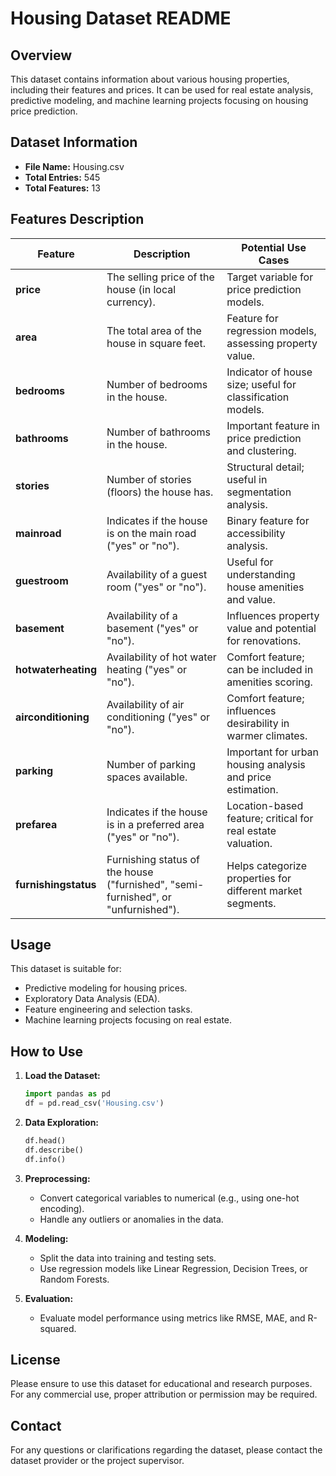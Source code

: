 # Housing Dataset README

## Overview
This dataset contains information about various housing properties, including their features and prices. It can be used for real estate analysis, predictive modeling, and machine learning projects focusing on housing price prediction.

## Dataset Information
- **File Name:** Housing.csv
- **Total Entries:** 545
- **Total Features:** 13

## Features Description
| Feature            | Description                                                   | Potential Use Cases                                            |
|--------------------|---------------------------------------------------------------|----------------------------------------------------------------|
| **price**          | The selling price of the house (in local currency).            | Target variable for price prediction models.                   |
| **area**           | The total area of the house in square feet.                    | Feature for regression models, assessing property value.       |
| **bedrooms**       | Number of bedrooms in the house.                              | Indicator of house size; useful for classification models.     |
| **bathrooms**      | Number of bathrooms in the house.                             | Important feature in price prediction and clustering.          |
| **stories**        | Number of stories (floors) the house has.                      | Structural detail; useful in segmentation analysis.            |
| **mainroad**       | Indicates if the house is on the main road ("yes" or "no").   | Binary feature for accessibility analysis.                     |
| **guestroom**      | Availability of a guest room ("yes" or "no").                | Useful for understanding house amenities and value.            |
| **basement**       | Availability of a basement ("yes" or "no").                   | Influences property value and potential for renovations.       |
| **hotwaterheating**| Availability of hot water heating ("yes" or "no").            | Comfort feature; can be included in amenities scoring.         |
| **airconditioning**| Availability of air conditioning ("yes" or "no").             | Comfort feature; influences desirability in warmer climates.   |
| **parking**        | Number of parking spaces available.                           | Important for urban housing analysis and price estimation.     |
| **prefarea**       | Indicates if the house is in a preferred area ("yes" or "no").| Location-based feature; critical for real estate valuation.    |
| **furnishingstatus**| Furnishing status of the house ("furnished", "semi-furnished", or "unfurnished"). | Helps categorize properties for different market segments.    |

## Usage
This dataset is suitable for:
- Predictive modeling for housing prices.
- Exploratory Data Analysis (EDA).
- Feature engineering and selection tasks.
- Machine learning projects focusing on real estate.

## How to Use
1. **Load the Dataset:**
   ```python
   import pandas as pd
   df = pd.read_csv('Housing.csv')
   ```
2. **Data Exploration:**
   ```python
   df.head()
   df.describe()
   df.info()
   ```
3. **Preprocessing:**
   - Convert categorical variables to numerical (e.g., using one-hot encoding).
   - Handle any outliers or anomalies in the data.

4. **Modeling:**
   - Split the data into training and testing sets.
   - Use regression models like Linear Regression, Decision Trees, or Random Forests.

5. **Evaluation:**
   - Evaluate model performance using metrics like RMSE, MAE, and R-squared.

## License
Please ensure to use this dataset for educational and research purposes. For any commercial use, proper attribution or permission may be required.

## Contact
For any questions or clarifications regarding the dataset, please contact the dataset provider or the project supervisor.

